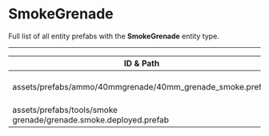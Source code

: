 # SmokeGrenade
Full list of all <Badge type="warning" text="2"/> entity prefabs with the **SmokeGrenade** entity type.

---
| ID & Path |
| --- |
| <a href="#1502533292"><Badge id="1502533292" type="tip" text="#"/></a> <Badge type="tip" text="1502533292"/> <br> assets/prefabs/ammo/40mmgrenade/40mm_grenade_smoke.prefab |
| <a href="#1464001967"><Badge id="1464001967" type="tip" text="#"/></a> <Badge type="tip" text="1464001967"/> <br> assets/prefabs/tools/smoke grenade/grenade.smoke.deployed.prefab |
